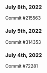 ### July 8th, 2022

Commit #215563

### July 5th, 2022

Commit #314353


### July 4th, 2022

Commit #72281
